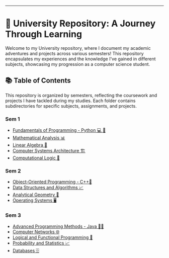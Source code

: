 ---

# 🌟 University Repository: A Journey Through Learning

Welcome to my University repository, where I document my academic adventures and projects across various semesters! This repository encapsulates my experiences and the knowledge I've gained in different subjects, showcasing my progression as a computer science student.

## 📚 Table of Contents

This repository is organized by semesters, reflecting the coursework and projects I have tackled during my studies. Each folder contains subdirectories for specific subjects, assignments, and projects.

### Sem 1
- [Fundamentals of Programming - Python 💻 🐍](https://github.com/alexzmmv/Univerisity/tree/main/Sem%201/Fundamentals%20of%20programing)
- [Mathematical Analysis 📊](./Sem1/Mathematical%20Analysis)
- [Linear Algebra 📐](./Sem1/Linear_Algebra)
- [Computer Systems Architecture 🏗️](./Sem1/Computer_Systems_Architecture)
- [Computational Logic 🤖](./Sem1/Computational_Logic)

### Sem 2
- [Object-Oriented Programming - C++🧩](./Sem2/Object_Oriented_Programming)
- [Data Structures and Algorithms 📈](./Sem2/Data_Structures_and_Algorithms)
- [Analytical Geometry 📐](./Sem2/Analytical_Geometry)
- [Operating Systems 🖥️](./Sem2/Operating_Systems)

### Sem 3
- [Advanced Programming Methods - Java 🧑‍💻](./Sem3/Advanced_Programming_Methods)
- [Computer Networks 🌐](./Sem3/Computer_Networks)
- [Logical and Functional Programming 🧠](./Sem3/Logical_and_Functional_Programming)
- [Probability and Statistics 📈](./Sem3/Probability_and_Statistics)
- [Databases 🗄️](./Sem3/Databases)
